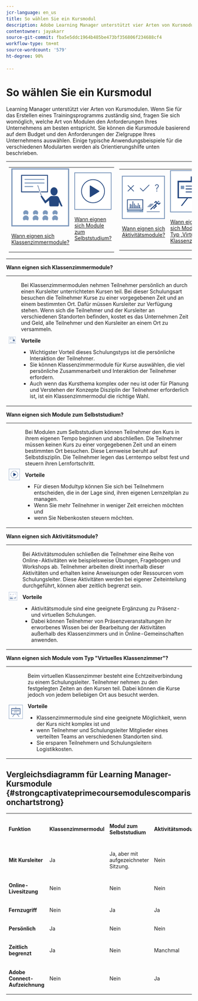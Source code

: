 ```yaml
---
jcr-language: en_us
title: So wählen Sie ein Kursmodul
description: Adobe Learning Manager unterstützt vier Arten von Kursmodulen. Wenn Sie für das Erstellen eines Trainingsprogramms zuständig sind, fragen Sie sich womöglich, welche Art von Modulen den Anforderungen Ihres Unternehmens am besten entspricht. Sie können die Kursmodule basierend auf dem Budget und den Anforderungen der Zielgruppe Ihres Unternehmens auswählen. Einige typische Anwendungsbeispiele für die verschiedenen Modularten werden als Orientierungshilfe unten beschrieben.
contentowner: jayakarr
source-git-commit: fba5e5ddc1964b485be473bf356806f234688cf4
workflow-type: tm+mt
source-wordcount: '579'
ht-degree: 90%

---
```




# So wählen Sie ein Kursmodul

Learning Manager unterstützt vier Arten von Kursmodulen. Wenn Sie für das Erstellen eines Trainingsprogramms zuständig sind, fragen Sie sich womöglich, welche Art von Modulen den Anforderungen Ihres Unternehmens am besten entspricht. Sie können die Kursmodule basierend auf dem Budget und den Anforderungen der Zielgruppe Ihres Unternehmens auswählen. Einige typische Anwendungsbeispiele für die verschiedenen Modularten werden als Orientierungshilfe unten beschrieben.

<table>
 <tbody>
  <tr>
   <td>
    <table>
     <tbody>
      <tr>
       <td><img src="assets/classroom-module.png">
        <p><a href="how-to-choose-modules.md#main-pars_text_1432182659">Wann eignen sich Klassenzimmermodule?</a></p></td>
       <td><img src="assets/self-placed-module.png">
        <p><a href="how-to-choose-modules.md#main-pars_text_735062721">Wann eignen sich Module zum Selbststudium? </a></p></td>
      </tr>
     </tbody>
    </table></td>
   <td>
    <table>
     <tbody>
      <tr>
       <td><img src="assets/activity.png">
        <p><a href="how-to-choose-modules.md#main-pars_text_1900017946">Wann eignen sich Aktivitätsmodule?</a></p></td>
       <td><img src="assets/virtual-classroom.png">
        <p><a href="how-to-choose-modules.md#main-pars_text_112651927">Wann eignen sich Module vom Typ „Virtuelles Klassenzimmer“?</a></p></td>
      </tr>
     </tbody>
    </table></td>
  </tr>
 </tbody>
</table>

**Wann eignen sich Klassenzimmermodule?**

<table>
 <tbody>
  <tr>
   <td><img src="assets/classroom-module.png"></td>
   <td>
    <p>Bei Klassenzimmermodulen nehmen Teilnehmer persönlich an durch einen Kursleiter unterrichteten Kursen teil. Bei dieser Schulungsart besuchen die Teilnehmer Kurse zu einer vorgegebenen Zeit und an einem bestimmten Ort. Dafür müssen Kursleiter zur Verfügung stehen. Wenn sich die Teilnehmer und der Kursleiter an verschiedenen Standorten befinden, kostet es das Unternehmen Zeit und Geld, alle Teilnehmer und den Kursleiter an einem Ort zu versammeln.</p>
    <p><strong>Vorteile</strong></p>
    <ul>
     <li>Wichtigster Vorteil dieses Schulungstyps ist die persönliche Interaktion der Teilnehmer. </li>
     <li>Sie können Klassenzimmermodule für Kurse auswählen, die viel persönliche Zusammenarbeit und Interaktion der Teilnehmer erfordern. </li>
     <li>Auch wenn das Kursthema komplex oder neu ist oder für Planung und Verstehen der Konzepte Disziplin der Teilnehmer erforderlich ist, ist ein Klassenzimmermodul die richtige Wahl.</li>
    </ul></td>
  </tr>
 </tbody>
</table>

**Wann eignen sich Module zum Selbststudium?**

<table>
 <tbody>
  <tr>
   <td><img src="assets/self-placed-module.png"></td>
   <td>
    <p>Bei Modulen zum Selbststudium können Teilnehmer den Kurs in ihrem eigenen Tempo beginnen und abschließen. Die Teilnehmer müssen keinen Kurs zu einer vorgegebenen Zeit und an einem bestimmten Ort besuchen. Diese Lernweise beruht auf Selbstdisziplin. Die Teilnehmer legen das Lerntempo selbst fest und steuern ihren Lernfortschritt.</p>
    <p> </p>
    <p><strong>Vorteile</strong></p>
    <ul>
     <li>Für diesen Modultyp können Sie sich bei Teilnehmern entscheiden, die in der Lage sind, ihren eigenen Lernzeitplan zu managen. </li>
     <li>Wenn Sie mehr Teilnehmer in weniger Zeit erreichen möchten und </li>
     <li>wenn Sie Nebenkosten steuern möchten.</li>
    </ul></td>
  </tr>
 </tbody>
</table>

**Wann eignen sich Aktivitätsmodule?**

<table>
 <tbody>
  <tr>
   <td><img src="assets/activity.png"></td>
   <td>
    <p>Bei Aktivitätsmodulen schließen die Teilnehmer eine Reihe von Online-Aktivitäten wie beispielsweise Übungen, Fragebogen und Workshops ab. Teilnehmer arbeiten direkt innerhalb dieser Aktivitäten und erhalten keine Anweisungen oder Ressourcen vom Schulungsleiter. Diese Aktivitäten werden bei eigener Zeiteinteilung durchgeführt, können aber zeitlich begrenzt sein.</p>
    <p> </p>
    <p><strong>Vorteile</strong></p>
    <ul>
     <li>Aktivitätsmodule sind eine geeignete Ergänzung zu Präsenz- und virtuellen Schulungen.</li>
     <li>Dabei können Teilnehmer von Präsenzveranstaltungen ihr erworbenes Wissen bei der Bearbeitung der Aktivitäten außerhalb des Klassenzimmers und in Online-Gemeinschaften anwenden.</li>
    </ul></td>
  </tr>
 </tbody>
</table>

**Wann eignen sich Module vom Typ &quot;Virtuelles Klassenzimmer&quot;?**

<table>
 <tbody>
  <tr>
   <td><img src="assets/virtual-classroom.png"></td>
   <td>
    <p>Beim virtuellen Klassenzimmer besteht eine Echtzeitverbindung zu einem Schulungsleiter. Teilnehmer nehmen zu den festgelegten Zeiten an den Kursen teil. Dabei können die Kurse jedoch von jedem beliebigen Ort aus besucht werden.</p>
    <p> </p>
    <p> </p>
    <p><strong>Vorteile</strong></p>
    <ul>
     <li>Klassenzimmermodule sind eine geeignete Möglichkeit, wenn der Kurs nicht komplex ist und</li>
     <li>wenn Teilnehmer und Schulungsleiter Mitglieder eines verteilten Teams an verschiedenen Standorten sind. </li>
     <li>Sie ersparen Teilnehmern und Schulungsleitern Logistikkosten.</li>
    </ul></td>
  </tr>
 </tbody>
</table>

## Vergleichsdiagramm für Learning Manager-Kursmodule {#strongcaptivateprimecoursemodulescomparisonchartstrong}

<table>
 <tbody>
  <tr>
   <td>
    <p><strong>Funktion </strong></p></td>
   <td>
    <p><strong>Klassenzimmermodul</strong></p></td>
   <td>
    <p><strong>Modul zum Selbststudium</strong><br></p></td>
   <td>
    <p><strong>Aktivitätsmodul</strong></p></td>
   <td>
    <p><strong>Virtuelles Klassenzimmer-Modul</strong></p></td>
  </tr>
  <tr>
   <td>
    <p><strong>Mit Kursleiter</strong></p></td>
   <td>
    <p>Ja</p></td>
   <td>
    <p>Ja, aber mit aufgezeichneter Sitzung. </p></td>
   <td>
    <p>Nein</p></td>
   <td>
    <p>Ja</p></td>
  </tr>
  <tr>
   <td>
    <p><strong>Online-Livesitzung</strong></p></td>
   <td>
    <p>Nein</p></td>
   <td>
    <p>Nein</p></td>
   <td>
    <p>Nein</p></td>
   <td>
    <p>Ja</p></td>
  </tr>
  <tr>
   <td>
    <p><strong>Fernzugriff</strong></p></td>
   <td>
    <p>Nein</p></td>
   <td>
    <p>Ja</p></td>
   <td>
    <p>Ja</p></td>
   <td>
    <p>Ja</p></td>
  </tr>
  <tr>
   <td>
    <p><strong>Persönlich</strong></p></td>
   <td>
    <p>Ja</p></td>
   <td>
    <p>Nein</p></td>
   <td>
    <p>Nein</p></td>
   <td>
    <p>Nein</p></td>
  </tr>
  <tr>
   <td>
    <p><strong>Zeitlich begrenzt</strong></p></td>
   <td>
    <p>Ja</p></td>
   <td>
    <p>Nein</p></td>
   <td>
    <p>Manchmal</p></td>
   <td>
    <p>Ja</p></td>
  </tr>
  <tr>
   <td>
    <p><strong>Adobe Connect-Aufzeichnung</strong></p></td>
   <td>
    <p>Nein</p></td>
   <td>
    <p>Nein</p></td>
   <td>
    <p>Ja</p></td>
   <td>
    <p>Nein</p></td>
  </tr>
 </tbody>
</table>
